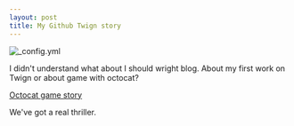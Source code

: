 ```yaml
---
layout: post
title: My Github Twign story
---
```

![_config.yml](https://www.pivotaltracker.com/wp-content/uploads/2015/09/68747470733a2f2f662e636c6f75642e6769746875622e636f6d2f6173736574732f37323931392f3338313630382f30373464306230362d613565332d313165322d386237662d3966303965623264646661652e6a7067.jpeg)




I didn't understand what about I should wright blog. 
About my first work on Twign or about game with octocat?



[Octocat game story](https://hiko-yoko.github.io/github-thanks/)



We've got a real thriller.
